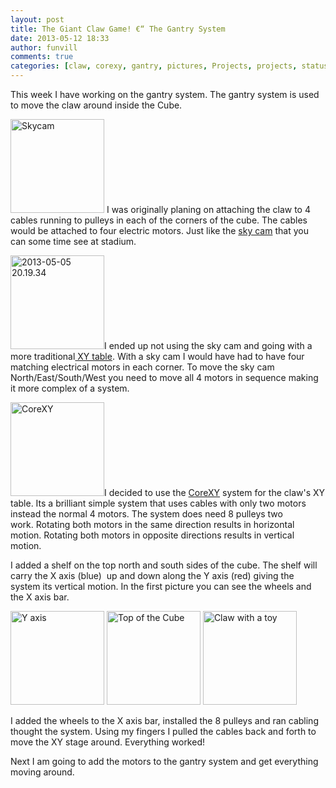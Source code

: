 ```yaml
---
layout: post
title: The Giant Claw Game! €“ The Gantry System
date: 2013-05-12 18:33
author: funvill
comments: true
categories: [claw, corexy, gantry, pictures, Projects, projects, status update, xy, xytable]
---
```

This week I have working on the gantry system. The gantry system is used to move the claw around inside the Cube.

<a href="http://blog.abluestar.com/public/uploads/2013/05/350px-Skycam_Husky_Stadium.jpg"><img class="size-thumbnail wp-image-3270 alignright" alt="Skycam" src="http://blog.abluestar.com/public/uploads/2013/05/350px-Skycam_Husky_Stadium-150x150.jpg" width="150" height="150" /></a> I was originally planing on attaching the claw to 4 cables running to pulleys in each of the corners of the cube. The cables would be attached to four electric motors. Just like the <a href="http://en.wikipedia.org/wiki/Skycam">sky cam</a> that you can some time see at stadium.

<img class="size-thumbnail wp-image-3275 alignleft" alt="2013-05-05 20.19.34" src="http://blog.abluestar.com/public/uploads/2013/05/2013-05-05-20.19.341-150x150.jpg" width="150" height="150" />I ended up not using the sky cam and going with a more traditional<a href="http://en.wikipedia.org/wiki/X-Y_table"> XY table</a>. With a sky cam I would have had to have four matching electrical motors in each corner. To move the sky cam North/East/South/West you need to move all 4 motors in sequence making it more complex of a system.

<a href="http://blog.abluestar.com/public/uploads/2013/05/reference.png"><img class="size-thumbnail wp-image-3271 alignright" alt="CoreXY" src="http://blog.abluestar.com/public/uploads/2013/05/reference-150x150.png" width="150" height="150" /></a>I decided to use the <a href="http://corexy.com/theory.html">CoreXY</a> system for the claw's XY table. Its a brilliant simple system that uses cables with only two motors instead the normal 4 motors. The system does need 8 pulleys two work. Rotating both motors in the same direction results in horizontal motion. Rotating both motors in opposite directions results in vertical motion.

I added a shelf on the top north and south sides of the cube. The shelf will carry the X axis (blue)  up and down along the Y axis (red) giving the system its vertical motion. In the first picture you can see the wheels and the X axis bar.

<img class="size-thumbnail wp-image-3273" alt="Y axis " src="http://blog.abluestar.com/public/uploads/2013/05/2013-05-10-20.57.02-150x150.jpg" width="150" height="150" /> <a href="http://blog.abluestar.com/public/uploads/2013/05/2013-05-12-18.46.37.jpg"><img class="alignnone size-thumbnail wp-image-3274" alt="Top of the Cube" src="http://blog.abluestar.com/public/uploads/2013/05/2013-05-12-18.46.37-150x150.jpg" width="150" height="150" /></a> <a href="http://blog.abluestar.com/public/uploads/2013/05/2013-05-05-20.22.49.jpg"><img class="alignnone size-thumbnail wp-image-3281" alt="Claw with a toy " src="http://blog.abluestar.com/public/uploads/2013/05/2013-05-05-20.22.49-150x150.jpg" width="150" height="150" /></a>

I added the wheels to the X axis bar, installed the 8 pulleys and ran cabling thought the system. Using my fingers I pulled the cables back and forth to move the XY stage around. Everything worked!

Next I am going to add the motors to the gantry system and get everything moving around.

